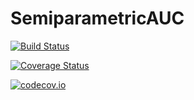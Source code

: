 # SemiparametricAUC

[![Build Status](https://travis-ci.org/sbohora/SemiparametricAUC.jl.svg?branch=master)](https://travis-ci.org/sbohora/SemiparametricAUC.jl)

[![Coverage Status](https://coveralls.io/repos/sbohora/SemiparametricAUC.jl/badge.svg?branch=master&service=github)](https://coveralls.io/github/sbohora/SemiparametricAUC.jl?branch=master)

[![codecov.io](http://codecov.io/github/sbohora/SemiparametricAUC.jl/coverage.svg?branch=master)](http://codecov.io/github/sbohora/SemiparametricAUC.jl?branch=master)
